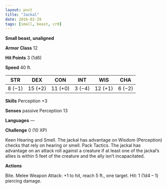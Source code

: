 ```yaml
---
layout: post
title: "Jackal"
date: 2016-02-29
tags: [small, beast, cr0]
---
```


**Small beast, unaligned**

**Armor Class** 12

**Hit Points** 3 (1d6)

**Speed** 40 ft.

|   STR   |   DEX   |   CON   |   INT   |   WIS   |   CHA   |
|:-----:|:-----:|:-----:|:-----:|:-----:|:-----:|
| 8 (−1) | 15 (+2) | 11 (+0) | 3 (−4) | 12 (+1) | 6 (−2) |

**Skills** Perception +3 

**Senses** passive Perception 13 

**Languages** — 

**Challenge** 0 (10 XP)

Keen Hearing and Smell. The jackal has advantage on Wisdom (Perception) checks that rely on hearing or smell. Pack Tactics. The jackal has advantage on an attack roll against a creature if at least one of the jackal’s allies is within 5 feet of the creature and the ally isn’t incapacitated. 

**Actions**

Bite. Melee Weapon Attack: +1 to hit, reach 5 ft., one target. Hit: 1 (1d4 – 1) piercing damage.